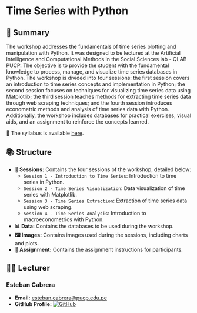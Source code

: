 # Time Series with Python
## 📄 Summary

The workshop addresses the fundamentals of time series plotting and manipulation with Python. It was designed to be lectured at the Artificial Intelligence and Computational Methods in the Social Sciences lab - QLAB PUCP. The objective is to provide the student with the fundamental knowledge to process, manage, and visualize time series databases in Python. The workshop is divided into four sessions: the first session covers an introduction to time series concepts and implementation in Python; the second session focuses on techniques for visualizing time series data using Matplotlib; the third session teaches methods for extracting time series data through web scraping techniques; and the fourth session introduces econometric methods and analysis of time series data with Python. Additionally, the workshop includes databases for practical exercises, visual aids, and an assignment to reinforce the concepts learned.

📑 The syllabus is available [here](https://drive.google.com/file/d/1aq0P9h7GxHKmNW6iPEEO4OlumDv7lcUV/view).

## 📚 Structure
- **📅 Sessions:** Contains the four sessions of the workshop, detailed below:
  - `Session 1 - Introduction to Time Series`: Introduction to time series in Python.
  - `Session 2 - Time Series Visualization`: Data visualization of time series with Matplotlib.
  - `Session 3 - Time Series Extraction`: Extraction of time series data using web scraping.
  - `Session 4 - Time Series Analysis`: Introduction to macroeconometrics with Python.
- **📊 Data:** Contains the databases to be used during the workshop.
- **🖼️ Images:** Contains images used during the sessions, including charts and plots.
- **📝 Assignment:** Contains the assignment instructions for participants.

## 👨‍🏫 Lecturer

### Esteban Cabrera
- **Email:** [esteban.cabrera@pucp.edu.pe](mailto:esteban.cabrera@pucp.edu.pe)
- **GitHub Profile:** [![GitHub](https://img.shields.io/badge/-GitHub-black?style=flat-square&logo=github)](https://github.com/estcab00)

